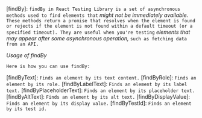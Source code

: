 [findBy]: `findBy in React Testing Library is a set of asynchronous methods used to find elements that` _might not be immediately available._ `These methods return a promise that resolves when the element is found or rejects if the element is not found within a default timeout (or a specified timeout). They are useful when you're testing` _elements that may appear after some asynchronous operation,_ `such as fetching data from an API.`

_Usage of findBy_

`Here is how you can use findBy:`

[findByText]: `Finds an element by its text content.`
[findByRole]: `Finds an element by its role.`
[findByLabelText]: `Finds an element by its label text.`
[findByPlaceholderText]: `Finds an element by its placeholder text.`
[findByAltText]: `Finds an element by its alt text.`
[findByDisplayValue]: `Finds an element by its display value.`
[findByTestId]: `Finds an element by its test id.`
